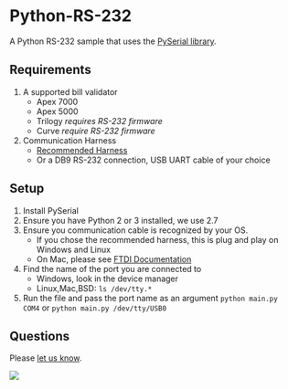 Python-RS-232
=============

A Python RS-232 sample that uses the [PySerial library](http://pyserial.sourceforge.net/).

## Requirements

1. A supported bill validator
   - Apex 7000
   - Apex 5000
   - Trilogy *requires RS-232 firmware*
   - Curve *require RS-232 firmware*
2. Communication Harness
   - [Recommended Harness](http://shop.pyramidacceptors.com/usb-rs-232-communication-cable-harness-for-apex-05aa0023/)
   - Or a DB9 RS-232 connection, USB UART cable of your choice

## Setup
1. Install PySerial
2. Ensure you have Python 2 or 3 installed, we use 2.7
3. Ensure you communication cable is recognized by your OS.
   - If you chose the recommended harness, this is plug and play on Windows and Linux
   - On Mac, please see [FTDI Documentation](http://www.ftdichip.com/Support/Documents/InstallGuides/Mac_OS_X_Installation_Guide.pdf)
4. Find the name of the port you are connected to
   - Windows, look in the device manager
   - Linux,Mac,BSD: `ls /dev/tty.*`
5. Run the file and pass the port name as an argument
`python main.py COM4` or `python main.py /dev/tty/USB0`

## Questions
Please [let us know](https://github.com/PyramidTechnologies/Python-RS-232/issues/new).


![](https://googledrive.com/host/0B79TkjL8Nm20QjU0UGhObnBTUE0/logo_2.jpg)
